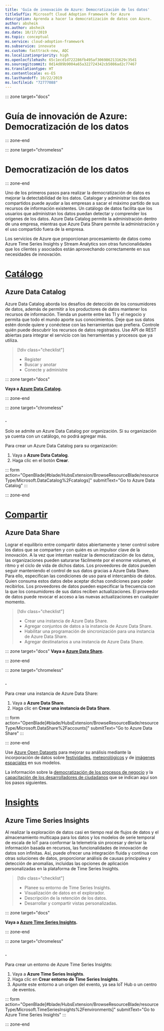 ```yaml
---
title: 'Guía de innovación de Azure: Democratización de los datos'
titleSuffix: Microsoft Cloud Adoption Framework for Azure
description: Aprenda a hacer la democratización de datos con Azure.
author: absheik
ms.author: absheik
ms.date: 10/17/2019
ms.topic: conceptual
ms.service: cloud-adoption-framework
ms.subservice: innovate
ms.custom: fasttrack-new, AQC
ms.localizationpriority: high
ms.openlocfilehash: 65c1ecd1d722286fb495af3069862131629c35d1
ms.sourcegitcommit: 0d14d89b9004a65a322724342cb5086ad2c77467
ms.translationtype: HT
ms.contentlocale: es-ES
ms.lasthandoff: 10/22/2019
ms.locfileid: "72777088"
---
```

::: zone target="docs"

# <a name="azure-innovation-guide-democratize-data"></a>Guía de innovación de Azure: Democratización de los datos

::: zone-end

::: zone target="chromeless"

# <a name="democratize-data"></a>Democratización de los datos

::: zone-end

Uno de los primeros pasos para realizar la democratización de datos es mejorar la detectabilidad de los datos. Catalogar y administrar los datos compartidos puede ayudar a las empresas a sacar el máximo partido de sus recursos de información existentes. Un catálogo de datos facilita que los usuarios que administran los datos puedan detectar y comprender los orígenes de los datos. Azure Data Catalog permite la administración dentro de una empresa, mientras que Azure Data Share permite la administración y el uso compartido fuera de la empresa.

Los servicios de Azure que proporcionan procesamiento de datos como Azure Time Series Insights y Stream Analytics son otras funcionalidades que los clientes y asociados están aprovechando correctamente en sus necesidades de innovación.

# <a name="catalogtabcatalog"></a>[Catálogo](#tab/Catalog)

## <a name="azure-data-catalog"></a>Azure Data Catalog

Azure Data Catalog aborda los desafíos de detección de los consumidores de datos, además de permitir a los productores de datos mantener los recursos de información. Tienda un puente entre las TI y el negocio y permita que todo el mundo aporte sus conocimientos. Deje que sus datos estén donde quiere y conéctese con las herramientas que prefiera. Controle quién puede descubrir los recursos de datos registrados. Use API de REST abiertas para integrar el servicio con las herramientas y procesos que ya utiliza.

> [!div class="checklist"]
>
> - Register
> - Buscar y anotar
> - Conecte y administre

::: zone target="docs"

**Vaya a [Azure Data Catalog](https://docs.microsoft.com/azure/data-catalog).**

::: zone-end

::: zone target="chromeless"

### <a name="action"></a>.

Solo se admite un Azure Data Catalog por organización. Si su organización ya cuenta con un catálogo, no podrá agregar más.

Para crear un Azure Data Catalog para su organización:

1. Vaya a **Azure Data Catalog**.
2. Haga clic en el botón **Crear**.

<!-- markdownlint-disable DOCSMD001 -->

::: form action="OpenBlade[#blade/HubsExtension/BrowseResourceBlade/resourceType/Microsoft.DataCatalog%2Fcatalogs]" submitText="Go to Azure Data Catalog" :::

<!-- markdownlint-enable DOCSMD001 -->

::: zone-end

# <a name="sharetabshare"></a>[Compartir](#tab/Share)

## <a name="azure-data-share"></a>Azure Data Share

Lograr el equilibrio entre compartir datos abiertamente y tener control sobre los datos que se comparten y con quién es un impulsor clave de la innovación. A la vez que intentan realizar la democratización de los datos, las organizaciones pueden saturarse fácilmente por el enorme volumen, el ritmo y el ciclo de vida de dichos datos. Los proveedores de datos pueden seguir manteniendo el control de sus datos gracias a Azure Data Share. Para ello, especifican las condiciones de uso para el intercambio de datos. Quien consuma estos datos debe aceptar dichas condiciones para poder recibirlos. Los proveedores de datos pueden especificar la frecuencia con la que los consumidores de sus datos reciben actualizaciones. El proveedor de datos puede revocar el acceso a las nuevas actualizaciones en cualquier momento.

> [!div class="checklist"]
>
> - Crear una instancia de Azure Data Share.
> - Agregar conjuntos de datos a la instancia de Azure Data Share.
> - Habilitar una programación de sincronización para una instancia de Azure Data Share.
> - Agregar destinatarios a una instancia de Azure Data Share.

::: zone target="docs"
**Vaya a [Azure Data Share](https://docs.microsoft.com/azure/data-share).**

::: zone-end

::: zone target="chromeless"

<!-- markdownlint-disable MD024 -->

### <a name="action"></a>.

Para crear una instancia de Azure Data Share:

1. Vaya a **Azure Data Share**.
2. Haga clic en **Crear una instancia de Data Share**.

<!-- markdownlint-disable DOCSMD001 -->

::: form action="OpenBlade[#blade/HubsExtension/BrowseResourceBlade/resourceType/Microsoft.DataShare%2Faccounts]" submitText="Go to Azure Data Share" :::

<!-- markdownlint-enable DOCSMD001 -->

::: zone-end

Use [Azure Open Datasets](https://docs.microsoft.com/azure/open-datasets/overview-what-are-open-datasets) para mejorar su análisis mediante la incorporación de datos sobre [festividades](https://azure.microsoft.com/services/open-datasets/catalog/public-holidays), [meteorológicos](https://azure.microsoft.com/services/open-datasets/catalog/noaa-global-forecast-system) y de [imágenes espaciales](https://azure.microsoft.com/services/open-datasets/catalog/hls) en sus modelos.

La información sobre la [democratización de los procesos de negocio](https://docs.microsoft.com/business-applications-release-notes/october18/microsoft-flow/democratize-business-processes) y la [capacitación de los desarrolladores de ciudadanos](https://docs.microsoft.com/business-applications-release-notes/october18/microsoft-flow/empower-citizen-developers) que se indican aquí son los pasos siguientes.

# <a name="insightstabinsights"></a>[Insights](#tab/Insights)

## <a name="azure-time-series-insights"></a>Azure Time Series Insights

Al realizar la exploración de datos casi en tiempo real de flujos de datos y el almacenamiento multicapa para los datos y los modelos de serie temporal de escala de IoT para conformar la telemetría sin procesar y derivar la información basada en recursos, las funcionalidades de innovación de datos son infinitas. Así, puede ofrecer una integración fluida y continua con otras soluciones de datos, proporcionar análisis de causas principales y detección de anomalías, incluidas las opciones de aplicación personalizadas en la plataforma de Time Series Insights.

> [!div class="checklist"]
>
> - Planee su entorno de Time Series Insights.
> - Visualización de datos en el explorador.
> - Descripción de la retención de los datos.
> - Desarrollar y compartir vistas personalizadas.

::: zone target="docs"

**Vaya a [Azure Time Series Insights](https://docs.microsoft.com/azure/time-series-insights/time-series-insights-update-overview).**

::: zone-end

::: zone target="chromeless"

<!-- markdownlint-disable DOCSMD001 -->

### <a name="action"></a>.

Para crear un entorno de Azure Time Series Insights:

1. Vaya a **Azure Time Series Insights**.
2. Haga clic en **Crear entorno de Time Series Insights**.
3. Apunte este entorno a un origen del evento, ya sea IoT Hub o un centro de eventos.

::: form action="OpenBlade[#blade/HubsExtension/BrowseResourceBlade/resourceType/Microsoft.TimeSeriesInsights%2Fenvironments]" submitText="Go to Azure Time Series Insights" :::

<!-- markdownlint-enable DOCSMD001 -->

::: zone-end
